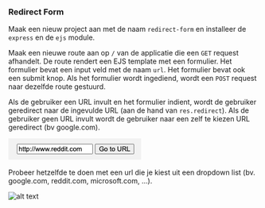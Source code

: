 ### Redirect Form

Maak een nieuw project aan met de naam `redirect-form` en installeer de `express` en de `ejs` module.

Maak een nieuwe route aan op `/` van de applicatie die een `GET` request afhandelt. De route rendert een EJS template met een formulier. Het formulier bevat een input veld met de naam `url`. Het formulier bevat ook een submit knop. Als het formulier wordt ingediend, wordt een `POST` request naar dezelfde route gestuurd.

Als de gebruiker een URL invult en het formulier indient, wordt de gebruiker geredirect naar de ingevulde URL (aan de hand van `res.redirect`). Als de gebruiker geen URL invult wordt de gebruiker naar een zelf te kiezen URL geredirect (bv google.com).

![reddit](urlform.png)

Probeer hetzelfde te doen met een url die je kiest uit een dropdown list (bv. google.com, reddit.com, microsoft.com, ...).

![alt text](image.png)